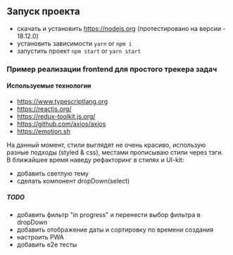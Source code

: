 ## Запуск проекта
- скачать и установить https://nodejs.org (протестировано на версии - 18.12.0)
- установить зависимости `yarn` or `npm i`
- запустить проект `npm start` or `yarn start`

### Пример реализации frontend для простого трекера задач

#### Используемые технологии
- https://www.typescriptlang.org
- https://reactjs.org/
- https://redux-toolkit.js.org/
- https://github.com/axios/axios
- https://emotion.sh

На данный момент, стили выглядят не очень красиво, использую разные подходы (styled & css), местами прописываю стили через тэги. 
В ближайшее время наведу рефакторинг в стилях и UI-kit:
- добавить светлую тему
- сделать компонент dropDown(select)

##### TODO
- добавить фильтр "in progress" и перенести выбор фильтра в dropDown
- добавить отображение даты и сортировку по времени создания
- настроить PWA
- добавить e2e тесты